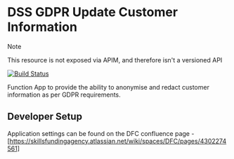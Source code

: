 # DSS GDPR Update Customer Information

> [!NOTE]  
> This resource is not exposed via APIM, and therefore isn't a versioned API

[![Build Status](https://sfa-gov-uk.visualstudio.com/CDS%202.0/_apis/build/status/Yaml/dss-gdprupdatecustomerinformation?repoName=SkillsFundingAgency%2Fdss-gdprupdatecustomerinformation&branchName=master-v2)](https://sfa-gov-uk.visualstudio.com/CDS%202.0/_build/latest?definitionId=3536&repoName=SkillsFundingAgency%2Fdss-gdprupdatecustomerinformation&branchName=master-v2)

Function App to provide the ability to anonymise and redact customer information as per GDPR requirements.

## Developer Setup

Application settings can be found on the DFC confluence page - [https://skillsfundingagency.atlassian.net/wiki/spaces/DFC/pages/4302274561]
